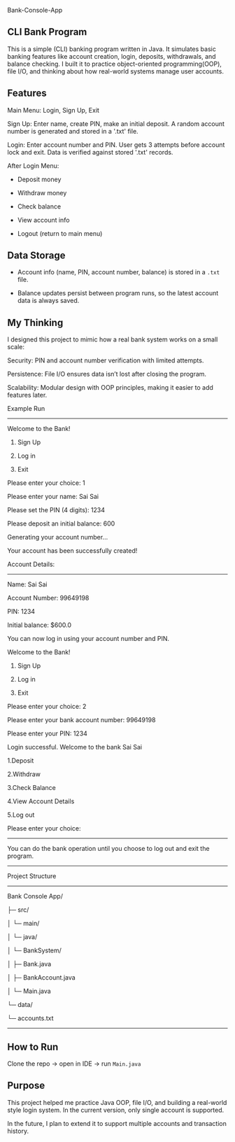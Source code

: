 Bank-Console-App

CLI Bank Program
-------------------

This is a simple (CLI) banking program written in Java. It simulates basic banking features like account creation, login, deposits, withdrawals, and balance checking. I built it to practice object-oriented programming(OOP), file I/O, and thinking about how real-world systems manage user accounts.


Features
-----------

Main Menu: Login, Sign Up, Exit

Sign Up: Enter name, create PIN, make an initial deposit. A random account number is generated and stored in a '.txt' file.

Login: Enter account number and PIN. User gets 3 attempts before account lock and exit. Data is verified against stored '.txt' records.

After Login Menu:

- Deposit money

- Withdraw money

- Check balance

- View account info

- Logout (return to main menu)


Data Storage
---------------

- Account info (name, PIN, account number, balance) is stored in a `.txt` file.

- Balance updates persist between program runs, so the latest account data is always saved.



My Thinking
------------

I designed this project to mimic how a real bank system works on a small scale:


Security: PIN and account number verification with limited attempts.

Persistence: File I/O ensures data isn’t lost after closing the program.

Scalability: Modular design with OOP principles, making it easier to add features later.



Example Run

----------------


Welcome to the Bank!



1. Sign Up

2. Log in

3. Exit



Please enter your choice: 1



Please enter your name: Sai Sai



Please set the PIN (4 digits): 1234



Please deposit an initial balance: 600



Generating your account number...

Your account has been successfully created!



Account Details:

-----------------

Name: Sai Sai

Account Number: 99649198

PIN: 1234

Initial balance: $600.0



You can now log in using your account number and PIN.



Welcome to the Bank!



1. Sign Up

2. Log in

3. Exit



Please enter your choice: 2



Please enter your bank account number: 99649198



Please enter your PIN: 1234



Login successful. Welcome to the bank Sai Sai



1.Deposit

2.Withdraw

3.Check Balance

4.View Account Details

5.Log out



Please enter your choice:


-----------------------------

You can do the bank operation until you choose to log out and exit the program.

---------------------

Project Structure

-------------------

Bank Console App/

├─ src/

│   └─ main/

│       └─ java/

│           └─ BankSystem/

│               ├─ Bank.java

│               ├─ BankAccount.java

│               └─ Main.java

└─ data/

   └─ accounts.txt

---------------------------------------------


How to Run
------------

Clone the repo → open in IDE → run `Main.java`


Purpose
------------

This project helped me practice Java OOP, file I/O, and building a real-world style login system. In the current version, only single account is supported. 

In the future, I plan to extend it to support multiple accounts and transaction history.

